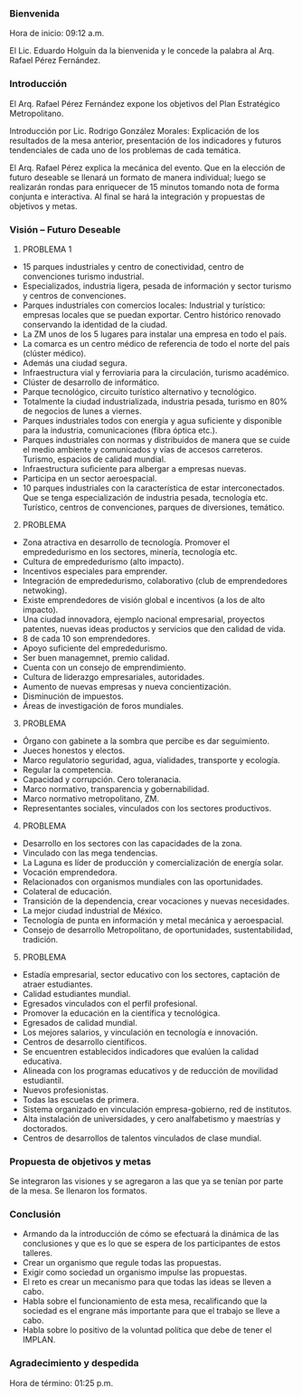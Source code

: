 
### Bienvenida

Hora de inicio: 09:12 a.m.

El Lic. Eduardo Holguín da la bienvenida y le concede la palabra al Arq. Rafael Pérez Fernández.

### Introducción

El Arq. Rafael Pérez Fernández expone los objetivos del Plan Estratégico Metropolitano.

Introducción por Lic. Rodrigo González Morales: Explicación de los resultados de la mesa anterior, presentación de los indicadores y futuros tendenciales de cada uno de los problemas de cada temática.

El Arq. Rafael Pérez explica la mecánica del evento. Que en la elección de futuro deseable se llenará un formato de manera individual; luego se realizarán rondas para enriquecer de 15 minutos tomando nota de forma conjunta e interactiva. Al final se hará la integración y propuestas de objetivos y metas.

### Visión – Futuro Deseable

1. PROBLEMA 1

* 15 parques industriales y centro de conectividad, centro de convenciones turismo industrial.
* Especializados, industria ligera, pesada de información y sector turismo y centros de convenciones.
* Parques industriales con comercios locales: Industrial y turístico: empresas locales que se puedan exportar. Centro histórico renovado conservando la identidad de la ciudad.
* La ZM unos de los 5 lugares para instalar una empresa en todo el país.
* La comarca es un centro médico de referencia de todo el norte del país (clúster médico).
* Además una ciudad segura.
* Infraestructura vial y ferroviaria para la circulación, turismo académico.
* Clúster de desarrollo de informático.
* Parque tecnológico, circuito turístico alternativo y tecnológico.
* Totalmente la ciudad industrializada, industria pesada, turismo en 80% de negocios de lunes a viernes.
* Parques industriales todos con energía y agua suficiente y disponible para la industria, comunicaciones (fibra óptica etc.).
* Parques industriales con normas y distribuidos de manera que se cuide el medio ambiente y comunicados y vías de accesos carreteros. Turismo, espacios de calidad mundial.
* Infraestructura suficiente para albergar a empresas nuevas.
* Participa en un sector aeroespacial.
* 10 parques industriales con la característica de estar interconectados. Que se tenga especialización de industria pesada, tecnología etc. Turístico, centros de convenciones, parques de diversiones, temático.

2. PROBLEMA

* Zona atractiva en desarrollo de tecnología. Promover el emprededurismo en los sectores, minería, tecnología etc.
* Cultura de emprededurismo (alto impacto).
* Incentivos especiales para emprender.
* Integración de emprededurismo, colaborativo (club de emprendedores netwoking).
* Existe emprendedores de visión global e incentivos (a los de alto impacto).
* Una ciudad innovadora, ejemplo nacional empresarial, proyectos patentes, nuevas ideas productos y servicios que den calidad de vida.
* 8 de cada 10 son emprendedores.
* Apoyo suficiente del emprededurismo.
* Ser buen managemnet, premio calidad.
* Cuenta con un consejo de emprendimiento.
* Cultura de liderazgo empresariales, autoridades.
* Aumento de nuevas empresas y nueva concientización.
* Disminución de impuestos.
* Áreas de investigación de foros mundiales.

3. PROBLEMA

* Órgano con gabinete a la sombra que percibe es dar seguimiento.
* Jueces honestos y electos.
* Marco regulatorio seguridad, agua, vialidades, transporte y ecología.
* Regular la competencia.
* Capacidad y corrupción. Cero toleranacia.
* Marco normativo, transparencia y gobernabilidad.
* Marco normativo metropolitano, ZM.
* Representantes sociales, vinculados con los sectores productivos.

4. PROBLEMA

* Desarrollo en los sectores con las capacidades de la zona.
* Vinculado con las mega tendencias.
* La Laguna es líder de producción y comercialización de energía solar.
* Vocación emprendedora.
* Relacionados con organismos mundiales con las oportunidades.
* Colateral de educación.
* Transición de la dependencia, crear vocaciones y nuevas necesidades.
* La mejor ciudad industrial de México.
* Tecnología de punta en información y metal mecánica y aeroespacial.
* Consejo de desarrollo Metropolitano, de oportunidades, sustentabilidad, tradición.

5. PROBLEMA

* Estadía empresarial, sector educativo con los sectores, captación de atraer estudiantes.
* Calidad estudiantes mundial.
* Egresados vinculados con el perfil profesional.
* Promover la educación en la científica y tecnológica.
* Egresados de calidad mundial.
* Los mejores salarios, y vinculación en tecnología e innovación.
* Centros de desarrollo científicos.
* Se encuentren establecidos indicadores que evalúen la calidad educativa.
* Alineada con los programas educativos y de reducción de movilidad estudiantil.
* Nuevos profesionistas.
* Todas las escuelas de primera.
* Sistema organizado en vinculación empresa-gobierno, red de institutos.
* Alta instalación de universidades, y cero analfabetismo y maestrías y doctorados.
* Centros de desarrollos de talentos vinculados de clase mundial.

### Propuesta de objetivos y metas

Se integraron las visiones y se agregaron a las que ya se tenían por parte de la mesa. Se llenaron los formatos.

### Conclusión

* Armando da la introducción de cómo se efectuará la dinámica de las conclusiones y que es lo que se espera de los participantes de estos talleres.
* Crear un organismo que regule todas las propuestas.
* Exigir como sociedad un organismo impulse las propuestas.
* El reto es crear un mecanismo para que todas las ideas se lleven a cabo.
* Habla sobre el funcionamiento de esta mesa, recalificando que la sociedad es el engrane más importante para que el trabajo se lleve a cabo.
* Habla sobre lo positivo de la voluntad política que debe de tener el IMPLAN.

### Agradecimiento y despedida

Hora de término: 01:25 p.m.
